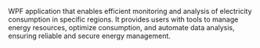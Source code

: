WPF application that enables efficient monitoring and analysis of electricity consumption in specific regions. 
It provides users with tools to manage energy resources, optimize consumption, and automate data analysis, ensuring reliable
and secure energy management.
